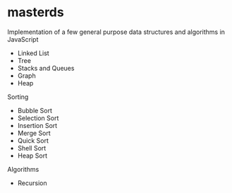 # masterds
Implementation of a few general purpose data structures and algorithms in JavaScript
- Linked List
- Tree
- Stacks and Queues
- Graph
- Heap

Sorting
 - Bubble Sort
 - Selection Sort
 - Insertion Sort
 - Merge Sort
 - Quick Sort
 - Shell Sort
 - Heap Sort


Algorithms
- Recursion
